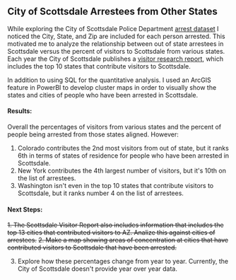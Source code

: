 ## City of Scottsdale Arrestees from Other States

While exploring the City of Scottsdale Police Department [arrest dataset](http://data.scottsdaleaz.gov/dataset/police-departmental-arrest-data) I noticed the City, State, and Zip are included for each person arrested.  This motivated me to analyze the relationship between out of state arrestees in Scottsdale versus the percent of visitors to Scottsdale from various states.  Each year the City of Scottsdale publishes a [visitor research report](https://www.scottsdaleaz.gov/Assets/ScottsdaleAZ/Tourism+Reports/2018+Visitor+Report+Longwoods.pdf), which includes the top 10 states that contribute visitors to Scottsdale.  

In addition to using SQL for the quantitative analysis.  I used an ArcGIS feature in PowerBI to develop cluster maps in order to visually show the states and cities of people who have been arrested in Scottsdale.

#### Results:

Overall the percentages of visitors from various states and the percent of people being arrested from those states aligned.  However:
1. Colorado contributes the 2nd most visitors from out of state, but it ranks 6th in terms of states of residence for people who have been arrested in Scottsdale.  
2. New York contributes the 4th largest number of visitors, but it's 10th on the list of arrestees.  
3. Washington isn't even in the top 10 states that contribute visitors to Scottsdale, but it ranks number 4 on the list of arrestees.

#### Next Steps:

~~1. The Scottsdale Visitor Report also includes information that includes the top 13 cities that contributed visitors to AZ.  Analize this against cities of arrestees.~~
~~2. Make a map showing areas of concentration at cities that have contributed visitors to Scottsdale that have been arrested.~~
 
 3. Explore how these percentages change from year to year.  Currently, the City of Scottsdale doesn't provide year over year data.
